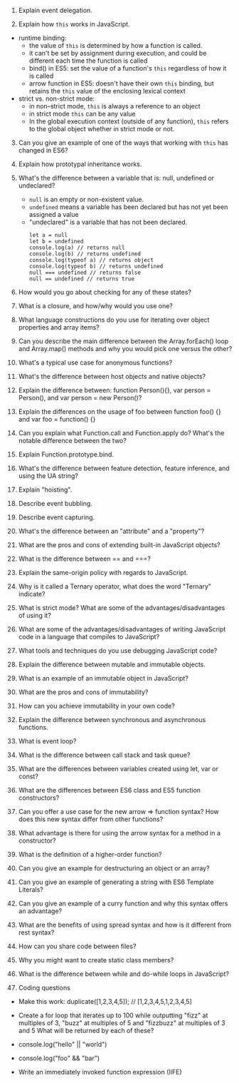 1. Explain event delegation.

2. Explain how `this` works in JavaScript.
  * runtime binding: 
      - the value of `this` is determined by how a function is called. 
      - it can't be set by assignment during execution, and could be different each time the function is called
      - bind() in ES5: set the value of a function's `this` regardless of how it is called
      - arrow function in ES5: doesn't have their own `this` binding, but retains the `this` value of the enclosing lexical context 
  * strict vs. non-strict mode: 
      - in non–strict mode, `this` is always a reference to an object 
      - in strict mode `this` can be any value
      - In the global execution context (outside of any function), `this` refers to the global object whether in strict mode or not.  


3. Can you give an example of one of the ways that working with `this` has changed in ES6?

4. Explain how prototypal inheritance works.

5. What's the difference between a variable that is: null, undefined or undeclared?
    - `null` is an empty or non-existent value. 
    - `undefined` means a variable has been declared but has not yet been assigned a value
    - "undeclared" is a variable that has not been declared. 
      ``` 
      let a = null
      let b = undefined 
      console.log(a) // returns null
      console.log(b) // returns undefined
      console.log(typeof a) // returns object
      console.log(typeof b) // returns undefined
      null === undefined // returns false
      null == undefined // returns true
      ```


6. How would you go about checking for any of these states?
7. What is a closure, and how/why would you use one?
8. What language constructions do you use for iterating over object properties and array items?
9. Can you describe the main difference between the Array.forEach() loop and Array.map() methods and why you would pick one versus the other?
10. What's a typical use case for anonymous functions?
11. What's the difference between host objects and native objects?
12. Explain the difference between: function Person(){}, var person = Person(), and var person = new Person()?
13. Explain the differences on the usage of foo between function foo() {} and var foo = function() {}
14. Can you explain what Function.call and Function.apply do? What's the notable difference between the two?
15. Explain Function.prototype.bind.
16. What's the difference between feature detection, feature inference, and using the UA string?
17. Explain "hoisting".
18. Describe event bubbling.
19. Describe event capturing.
20. What's the difference between an "attribute" and a "property"?
21. What are the pros and cons of extending built-in JavaScript objects?
22. What is the difference between == and ===?
23. Explain the same-origin policy with regards to JavaScript.
24. Why is it called a Ternary operator, what does the word "Ternary" indicate?
25. What is strict mode? What are some of the advantages/disadvantages of using it?
26. What are some of the advantages/disadvantages of writing JavaScript code in a language that compiles to JavaScript?
27. What tools and techniques do you use debugging JavaScript code?
28. Explain the difference between mutable and immutable objects.
29. What is an example of an immutable object in JavaScript?
30. What are the pros and cons of immutability?
31. How can you achieve immutability in your own code?
32. Explain the difference between synchronous and asynchronous functions.
33. What is event loop?
34. What is the difference between call stack and task queue?
35. What are the differences between variables created using let, var or const?
36. What are the differences between ES6 class and ES5 function constructors?
37. Can you offer a use case for the new arrow => function syntax? How does this new syntax differ from other functions?
38. What advantage is there for using the arrow syntax for a method in a constructor?
39. What is the definition of a higher-order function?
40. Can you give an example for destructuring an object or an array?
41. Can you give an example of generating a string with ES6 Template Literals?
42. Can you give an example of a curry function and why this syntax offers an advantage?
43. What are the benefits of using spread syntax and how is it different from rest syntax?
44. How can you share code between files?
45. Why you might want to create static class members?
46. What is the difference between while and do-while loops in JavaScript?

47. Coding questions

* Make this work: duplicate([1,2,3,4,5]); // [1,2,3,4,5,1,2,3,4,5]

* Create a for loop that iterates up to 100 while outputting "fizz" at multiples of 3, "buzz" at multiples of 5 and "fizzbuzz" at multiples of 3 and 5
What will be returned by each of these?

* console.log("hello" || "world")
* console.log("foo" && "bar")
* Write an immediately invoked function expression (IIFE)